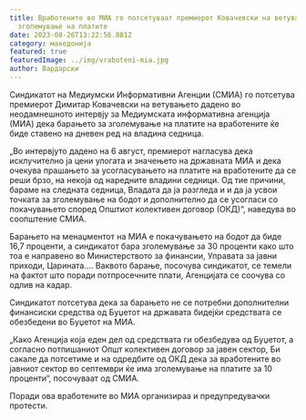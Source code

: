 ```yaml
---
title: Вработените во МИА го потсетуваат премиерот Ковачевски на ветувањето за
  зголемување на платите
date: 2023-08-26T13:22:56.881Z
category: македонија
featured: true
featuredImage: ../img/vraboteni-mia.jpg
author: Вардарски
---
```

<!--StartFragment-->

Синдикатот на Медиумски Информативни Агенции (СМИА) го потсетува премиерот Димитар Ковачевски на ветувањето дадено во неодамнешното интервју за Медиумската информативна агенција (МИА) дека барањето за зголемување на платите на вработените ќе биде ставено на дневен ред на владина седница. 



<!--EndFragment--><!--StartFragment-->

„Во интервјуто дадено на 6 август, премиерот нагласува дека исклучително ја цени улогата и значењето на државната МИА и дека очекува прашањето за усогласувањето на платите на вработените да се реши брзо, на некоја од наредните владини седници. Од тие причини, бараме на следната седница, Владата да ја разгледа и и да ја усвои точката за зголемување на бодот и дополнително да се усогласи со покачувањето според Општиот колективен договор (ОКД)“, наведува во соопштение СМИА.

Барањето на менаџментот на МИА е покачувањето на бодот да биде 16,7 проценти, а синдикатот бара зголемување за 30 проценти како што тоа е направено во Министерството за финансии, Управата за јавни приходи, Царината.... Ваквото барање, посочува синдикатот, се темели на фактот што поради потпросечните плати, Агенцијата се соочува со одлив на кадар.

Синдикатот потсетува дека за барањето не се потребни дополнителни финансиски средства од Буџетот на државата бидејќи средствата се обезбедени во Буџетот на МИА. 

„Како Агенција која еден дел од средствата ги обезбедува од Буџетот, а согласно потпишаниот Општ колективен договор за јавен сектор, Би сакале да потсетиме и на одредбите од ОКД дека за вработените во јавниот сектор во септември ќе има зголемување на платите за 10 проценти“, посочуваат од СМИА.

Поради ова вработените во МИА организираа и предупредувачки протести.

<!--EndFragment-->
